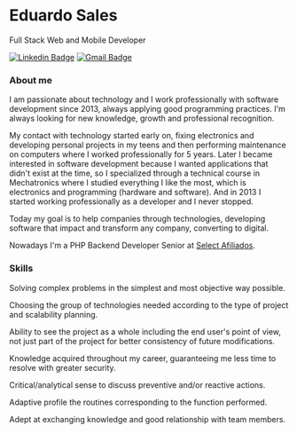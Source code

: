 # Eduardo Sales

Full Stack Web and Mobile Developer

[![Linkedin Badge](https://img.shields.io/badge/-LinkedIn-blue?style=flat-square&logo=Linkedin&logoColor=white&link=https://www.linkedin.com/in/eduardosp6/)](https://www.linkedin.com/in/eduardosp6/)
[![Gmail Badge](https://img.shields.io/badge/-eduardo.sp6@gmail.com-6633cc?style=flat-square&logo=Gmail&logoColor=white&link=mailto:eduardo.sp6@gmail.com)](eduardo.sp6@gmail.com)

### About me

I am passionate about technology and I work professionally with software development since 2013, always applying good programming practices. I'm always looking for new knowledge, growth and professional recognition.

My contact with technology started early on, fixing electronics and developing personal projects in my teens and then performing maintenance on computers where I worked professionally for 5 years. Later I became interested in software development because I wanted applications that didn't exist at the time, so I specialized through a technical course in Mechatronics where I studied everything I like the most, which is electronics and programming (hardware and software). And in 2013 I started working professionally as a developer and I never stopped. 

Today my goal is to help companies through technologies, developing software that impact and transform any company, converting to digital.

Nowadays I'm a PHP Backend Developer Senior at [Select Afiliados](https://selectafiliados.com.br). 

### Skills

Solving complex problems in the simplest and most objective way possible.

Choosing the group of technologies needed according to the type of project and scalability planning.

Ability to see the project as a whole including the end user's point of view, not just part of the project for better consistency of future modifications.

Knowledge acquired throughout my career, guaranteeing me less time to resolve with greater security.

Critical/analytical sense to discuss preventive and/or reactive actions.

Adaptive profile the routines corresponding to the function performed.

Adept at exchanging knowledge and good relationship with team members.


<!--
**EduardoSP6/eduardosp6** is a ✨ _special_ ✨ repository because its `README.md` (this file) appears on your GitHub profile.

Here are some ideas to get you started:

- 🔭 I’m currently working on ...
- 🌱 I’m currently learning ReactJS and NextJS
- 💬 Ask me about ...
- 📫 How to reach me: ...
- 😄 Pronouns: ...
- ⚡ Fun fact: ...
-->

